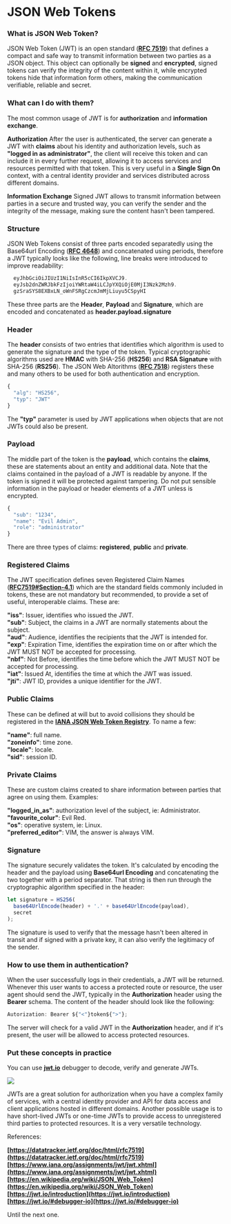 # JSON Web Tokens

### What is JSON Web Token?

JSON Web Token (JWT) is an open standard 
(**[RFC 7519](https://tools.ietf.org/html/rfc7519)**)
that defines a compact and safe way to transmit information between
two parties as a JSON object. This object can optionally be
**signed** and **encrypted**, signed tokens can verify the integrity
of the content within it, while encrypted tokens hide that information
form others, making the communication verifiable, reliable and secret.

### What can I do with them?

The most common usage of JWT is for **authorization** and
**information exchange**.

**Authorization**
After the user is authenticated, the server can generate a JWT with
**claims** about his identity and authorization levels, such as 
**"logged in as administrator"**, the client will receive this token
and can include it in every further request, allowing it to access 
services and resources permitted with that token. This is very useful
in a **Single Sign On** context, with a central identity
provider and services distributed across different domains.

**Information Exchange**
Signed JWT allows to transmit information between parties in a secure
and trusted way, you can verify the sender and the integrity of the
message, making sure the content hasn't been tampered.

### Structure

JSON Web Tokens consist of three parts encoded separatedly using the
Base64url Encoding 
(**[RFC 4648](https://datatracker.ietf.org/doc/html/rfc4648)**)
and concatenated using periods, therefore a JWT typically looks
like the following, line breaks were introduced to improve
readability:

```javascript
  eyJhbGciOiJIUzI1NiIsInR5cCI6IkpXVCJ9.
  eyJsb2dnZWRJbkFzIjoiYWRtaW4iLCJpYXQiOjE0MjI3Nzk2Mzh9.
  gzSraSYS8EXBxLN_oWnFSRgCzcmJmMjLiuyu5CSpyHI
```

These three parts are the **Header**, **Payload** and **Signature**,
which are encoded and concatenated as **header.payload.signature**

### Header

The **header** consists of two entries that identifies
which algorithm is used to generate the signature and the type of the
token. Typical cryptographic algorithms used are
**HMAC** with SHA-256 (**HS256**) and
**RSA Signature** with SHA-256 (**RS256**).
The JSON Web Altorithms (**[RFC 7518](https://datatracker.ietf.org/doc/html/rfc7518)**)
registers these and many others to be used for both authentication
and encryption.

```javascript
{
  "alg": "HS256",
  "typ": "JWT"
}
```

The **"typ"** parameter is used by JWT applications
when objects that are not JWTs could also be present.

### Payload

The middle part of the token is the
**payload**, which contains the
**claims**, these are statements about
an entity and additional data. Note that the claims contained in the
payload of a JWT is readable by anyone. If the token is signed it will
be protected against tampering. Do not put sensible information in the
payload or header elements of a JWT unless is encrypted.

```javascript
{
  "sub": "1234",
  "name": "Evil Admin",
  "role": "administrator"
}
```

There are three types of claims: **registered**, **public** and
**private**.

### Registered Claims

The JWT specification defines seven Registered Claim Names 
(**[RFC7519#Section-4.1](https://datatracker.ietf.org/doc/html/rfc7519#section-4.1)**)
which are the standard fields commonly included in tokens, these
are not mandatory but recommended, to provide a set of useful,
interoperable claims. These are:

**"iss"**: Issuer, identifies who issued the JWT.  
**"sub"**: Subject, the claims in a JWT are normally statements about the subject.  
**"aud"**: Audience, identifies the recipients that the JWT is intended for.  
**"exp"**: Expiration Time, identifies the expiration
time on or after which the JWT MUST NOT be accepted for processing.  
**"nbf"**: Not Before, identifies the time before which
the JWT MUST NOT be accepted for processing.  
**"iat"**: Issued At, identifies the time at which the
JWT was issued.  
**"jti"**: JWT ID, provides a unique identifier for the
JWT.

### Public Claims

These can be defined at will but to avoid collisions they should be
registered in the
**[IANA JSON Web Token Registry](https://www.iana.org/assignments/jwt/jwt.xhtml)**.
To name a few:

**"name"**: full name.  
**"zoneinfo"**: time zone.  
**"locale"**: locale.  
**"sid"**: session ID.  

### Private Claims

These are custom claims created to share information between parties
that agree on using them. Examples:

**"logged_in_as"**: authorization level of the subject, ie: Administrator.   
**"favourite_colur"**: Evil Red.  
**"os"**: operative system, ie: Linux.  
**"preferred_editor"**: VIM, the answer is always
VIM.

### Signature

The signature securely validates the token. It's calculated by
encoding the header and the payload using
**Base64url Encoding** and concatenating the two
together with a period separator. That string is then run through the
cryptographic algorithm specified in the header:

```javascript
let signature = HS256(
  base64UrlEncode(header) + '.' + base64UrlEncode(payload),
  secret
);
```

The signature is used to verify that the message hasn't been altered
in transit and if signed with a private key, it can also verify the
legitimacy of the sender.

### How to use them in authentication?

When the user successfully logs in their credentials, a JWT will be
returned. Whenever this user wants to access a protected route or
resource, the user agent should send the JWT, typically in the
**Authorization** header using the
**Bearer** schema. The content of the header should
look like the following:

```javascript
Autorization: Bearer ${"<"}token${">"};
```

The server will check for a valid JWT in the
**Authorization** header, and if it's present, the user
will be allowed to access protected resources.

### Put these concepts in practice

You can use
**[jwt.io](https://jwt.io/#debugger-io)**
debugger to decode, verify and generate JWTs.

![](/img/json-web-tokens.png)

JWTs are a great solution for authorization when you have a complex
family of services, with a central identity provider and API for data
access and client applications hosted in different domains. Another
possible usage is to have short-lived JWTs or one-time JWTs to provide
access to unregistered third parties to protected resources. It is a
very versatile technology.

References:

**[https://datatracker.ietf.org/doc/html/rfc7519](https://datatracker.ietf.org/doc/html/rfc7519)**  
**[https://www.iana.org/assignments/jwt/jwt.xhtml](https://www.iana.org/assignments/jwt/jwt.xhtml)**  
**[https://en.wikipedia.org/wiki/JSON_Web_Token](https://en.wikipedia.org/wiki/JSON_Web_Token)**  
**[https://jwt.io/introduction](https://jwt.io/introduction)**
**[https://jwt.io/#debugger-io](https://jwt.io/#debugger-io)**

Until the next one.
